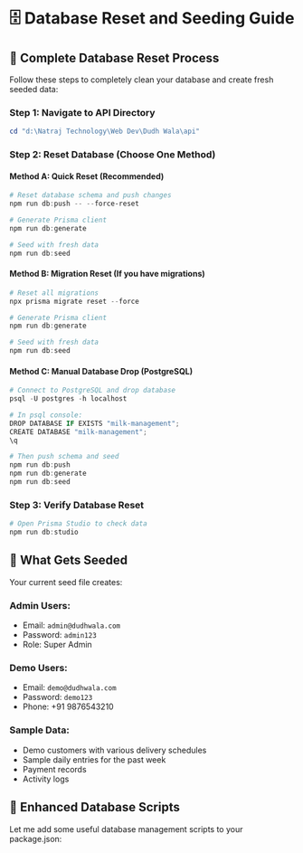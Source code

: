 # 🗄️ Database Reset and Seeding Guide

## 🧹 **Complete Database Reset Process**

Follow these steps to completely clean your database and create fresh seeded data:

### **Step 1: Navigate to API Directory**
```powershell
cd "d:\Natraj Technology\Web Dev\Dudh Wala\api"
```

### **Step 2: Reset Database (Choose One Method)**

#### **Method A: Quick Reset (Recommended)**
```powershell
# Reset database schema and push changes
npm run db:push -- --force-reset

# Generate Prisma client
npm run db:generate

# Seed with fresh data
npm run db:seed
```

#### **Method B: Migration Reset (If you have migrations)**
```powershell
# Reset all migrations
npx prisma migrate reset --force

# Generate Prisma client
npm run db:generate

# Seed with fresh data
npm run db:seed
```

#### **Method C: Manual Database Drop (PostgreSQL)**
```powershell
# Connect to PostgreSQL and drop database
psql -U postgres -h localhost

# In psql console:
DROP DATABASE IF EXISTS "milk-management";
CREATE DATABASE "milk-management";
\q

# Then push schema and seed
npm run db:push
npm run db:generate
npm run db:seed
```

### **Step 3: Verify Database Reset**
```powershell
# Open Prisma Studio to check data
npm run db:studio
```

## 🌱 **What Gets Seeded**

Your current seed file creates:

### **Admin Users:**
- Email: `admin@dudhwala.com`
- Password: `admin123`
- Role: Super Admin

### **Demo Users:**
- Email: `demo@dudhwala.com`  
- Password: `demo123`
- Phone: +91 9876543210

### **Sample Data:**
- Demo customers with various delivery schedules
- Sample daily entries for the past week
- Payment records
- Activity logs

## 🚀 **Enhanced Database Scripts**

Let me add some useful database management scripts to your package.json: